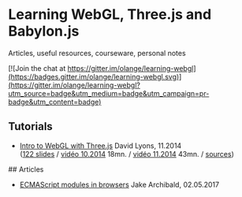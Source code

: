 # Learning WebGL, Three.js and Babylon.js

Articles, useful resources, courseware, personal notes

[![Join the chat at https://gitter.im/olange/learning-webgl](https://badges.gitter.im/olange/learning-webgl.svg)](https://gitter.im/olange/learning-webgl?utm_source=badge&utm_medium=badge&utm_campaign=pr-badge&utm_content=badge)

## Tutorials

* [Intro to WebGL with Three.js](http://davidscottlyons.com/threejs-intro/) David Lyons, 11.2014  
  ([122 slides](http://davidscottlyons.com/threejs-intro/) / [vidéo 10.2014](https://youtu.be/6eLl8yQnxHQ) 18mn. / [vidéo 11.2014](https://youtu.be/-L6WWbKthvw) 43mn. / [sources](https://github.com/davidlyons/threejs-intro))

## Articles

* [ECMAScript modules in browsers](https://jakearchibald.com/2017/es-modules-in-browsers/) Jake Archibald, 02.05.2017
